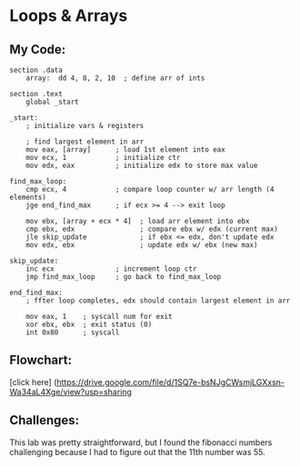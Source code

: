 # Loops & Arrays

## My Code:
```
section .data
    array:  dd 4, 8, 2, 10  ; define arr of ints 

section .text
    global _start

_start:
    ; initialize vars & registers

    ; find largest element in arr
    mov eax, [array]      ; load 1st element into eax
    mov ecx, 1            ; initialize ctr
    mov edx, eax          ; initialize edx to store max value

find_max_loop:
    cmp ecx, 4            ; compare loop counter w/ arr length (4 elements)
    jge end_find_max      ; if ecx >= 4 --> exit loop

    mov ebx, [array + ecx * 4]  ; load arr element into ebx
    cmp ebx, edx                ; compare ebx w/ edx (current max)
    jle skip_update             ; if ebx <= edx, don't update edx
    mov edx, ebx                ; update edx w/ ebx (new max)

skip_update:
    inc ecx               ; increment loop ctr
    jmp find_max_loop     ; go back to find_max_loop

end_find_max:
    ; ffter loop completes, edx should contain largest element in arr

    mov eax, 1    ; syscall num for exit
    xor ebx, ebx  ; exit status (0)
    int 0x80      ; syscall
```

## Flowchart:
[click here] (https://drive.google.com/file/d/1SQ7e-bsNJgCWsmjLGXxsn-Wa34aL4Xge/view?usp=sharing

## Challenges:
This lab was pretty straightforward, but I found the fibonacci numbers challenging because I had to figure out that the 11th number was 55.
